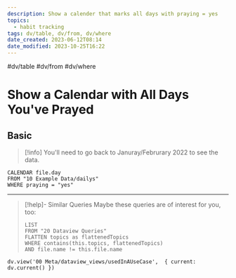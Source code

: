```yaml
---
description: Show a calender that marks all days with praying = yes
topics:
  - habit tracking
tags: dv/table, dv/from, dv/where
date_created: 2023-06-12T08:14
date_modified: 2023-10-25T16:22
---
```


#dv/table #dv/from #dv/where

# Show a Calendar with All Days You've Prayed

## Basic

> [!info]
> You'll need to go back to Januray/Februrary 2022 to see the data.

```dataview
CALENDAR file.day
FROM "10 Example Data/dailys"
WHERE praying = "yes"
```

---

<!-- === end of query page ===  -->

> [!help]- Similar Queries
> Maybe these queries are of interest for you, too:
>
> ```dataview
> LIST
> FROM "20 Dataview Queries"
> FLATTEN topics as flattenedTopics
> WHERE contains(this.topics, flattenedTopics)
> AND file.name != this.file.name
> ```

```dataviewjs
dv.view('00 Meta/dataview_views/usedInAUseCase',  { current: dv.current() })
```
